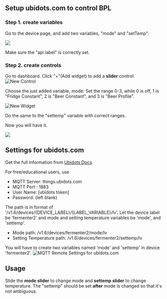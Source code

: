 ## Setup ubidots.com to control BPL
### Step 1. create variables
Go to the device page, and add two variables, "mode" and "setTemp".

![](https://github.com/vitotai/BrewPiLess/blob/v35pre/img/ubidots.variable.jpg?raw=true)

Make sure the "api label" is correctly set.

### Step 2. create controls
Go to dashboard. Click "+"(Add widget) to add a **slider** control:
![New Control](https://github.com/vitotai/BrewPiLess/blob/v35pre/img/ubidots.add.control.jpg?raw=true)

Choose the just added variable, mode:
Set the range 0-3, while 0 is off, 1 is "Fridge Constant", 2 is "Beer Constant", and 3 is "Beer Profile".

![New Widget](https://github.com/vitotai/BrewPiLess/blob/v35pre/img/ubidots.widget.creation.jpg?raw=true)

Do the same to the "settemp" variable with correct ranges.

Now you will have it.

![](https://github.com/vitotai/BrewPiLess/blob/v35pre/img/ubidots.control.widget.jpg?raw=true)


## Settings for ubidots.com
Get the full information from [Ubidots Docs](https://ubidots.com/docs/hw/#mqtt).


For free/educational users, use
* MQTT Server: things.ubidots.com
* MQTT Port : 1883
* User Name: [ubidots token]
* Password: (left blank)

The path is in format of '/v1.6/devices/{DEVICE_LABEL}/{LABEL_VARIABLE}/lv'.
Let the device label be 'fermenter2' and mode and setting temperature variables be 'mode', and 'settemp'.
* Mode path: /v1.6/devices/fermenter2/mode/lv
* Setting Temperature path: /v1.6/devices/fermenter2/settemp/lv

You will have to create two variables named 'mode' and 'settemp' in device 'fermenter2'. 
![MQTT Remote Settings for ubidots.com](https://github.com/vitotai/BrewPiLess/blob/v35pre/img/ubidots.mqtt.settings.jpg?raw=true)

## Usage

Slide the **mode slider** to change mode and **settemp slider** to change temperature. The "settemp" should be set __**after**__ mode is changed so that it's not ambiguous.
